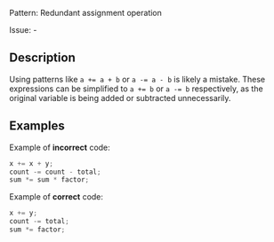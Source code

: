 Pattern: Redundant assignment operation

Issue: -

## Description

Using patterns like `a += a + b` or `a -= a - b` is likely a mistake. These expressions can be simplified to `a += b` or `a -= b` respectively, as the original variable is being added or subtracted unnecessarily.

## Examples

Example of **incorrect** code:
```javascript
x += x + y;
count -= count - total;
sum *= sum * factor;
```

Example of **correct** code:
```javascript
x += y;
count -= total;
sum *= factor;
```